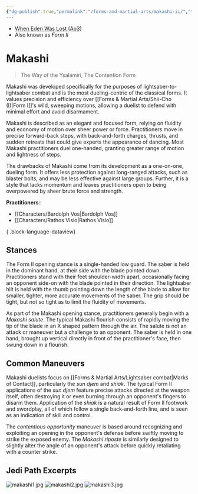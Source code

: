 ```yaml
---
{"dg-publish":true,"permalink":"/forms-and-martial-arts/makashi-ii/","tags":["form","unfinished"],"noteIcon":"saber1"}
---
```


- [When Eden Was Lost (Ao3)](https://archiveofourown.org/works/19334440/chapters/45992584)
- Also known as *Form II*
# Makashi 
>The Way of the Ysalamiri, The Contention Form

Makashi was developed specifically for the purposes of lightsaber-to-lightsaber combat and is the most dueling-centric of the classical forms. It values precision and efficiency over [[Forms & Martial Arts/Shii-Cho (I)\|Form I]]'s wild, sweeping motions, allowing a duelist to defend with minimal effort and avoid disarmament. 

Makashi is described as an elegant and focused form, relying on fluidity and economy of motion over sheer power or force. Practitioners move in precise forward-back steps, with back-and-forth charges, thrusts, and sudden retreats that could give experts the appearance of dancing. Most Makashi practitioners duel one-handed, granting greater range of motion and lightness of steps. 

The drawbacks of Makashi come from its development as a one-on-one, dueling form. It offers less protection against long-ranged attacks, such as blaster bolts, and may be less effective against large groups. Further, it is a style that lacks momentum and leaves practitioners open to being overpowered by sheer brute force and strength. 

**Practitioners**::
- [[Characters/Bardolph Vos\|Bardolph Vos]]
- [[Characters/Rathos Visio\|Rathos Visio]]

{ .block-language-dataview}
## Stances
The Form II opening stance is a single-handed low guard. The saber is held in the dominant hand, at their side with the blade pointed down. Practitioners stand with their feet shoulder-width apart, occasionally facing an opponent side-on with the blade pointed in their direction. The lightsaber hilt is held with the thumb pointing down the length of the blade to allow for smaller, tighter, more accurate movements of the saber. The grip should be tight, but not so tight as to limit the fluidity of movements. 

As part of the Makashi opening stance, practitioners generally begin with a *Makashi salute*. The typical Makashi flourish consists of rapidly moving the tip of the blade in an X shaped pattern through the air. The salute is not an attack or maneuver but a challenge to an opponent. The saber is held in one hand, brought up vertical directly in front of the practitioner's face, then swung down in a flourish.
## Common Maneuvers
Makashi duelists focus on [[Forms & Martial Arts/Lightsaber combat\|Marks of Contact]], particularly the *sun djem* and *shiak*. The typical Form II applications of the _sun djem_ feature precise attacks directed at the weapon itself, often destroying it or even burning through an opponent's fingers to disarm them. Application of the _shiak_ is a natural result of Form II footwork and swordplay, all of which follow a single back-and-forth line, and is seen as an indication of skill and control.

The *contentious opportunity* maneuver is based around recognizing and exploiting an opening in the opponent's defense before swiftly moving to strike the exposed enemy. The *Makashi riposte* is similarly designed to slightly alter the angle of an opponent's attack before quickly retaliating with a counter strike.
## Jedi Path Excerpts
![makashi1.jpg](/img/user/Photos/makashi1.jpg)
![makashi2.jpg](/img/user/Photos/makashi2.jpg)
![makashi3.jpg](/img/user/Photos/makashi3.jpg)
